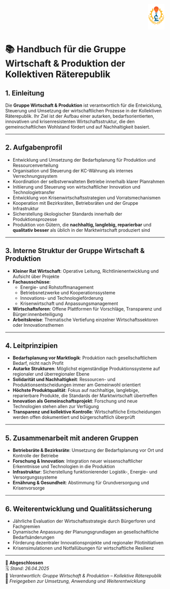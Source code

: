 <p align="right">
  <img src="https://raw.githubusercontent.com/hades-dux/Kollektive-Raeterepublik/main/Meta_und_Systemstruktur/logo_offiziell.png" alt="Logo der Kollektiven Räterepublik" height="80">
</p>

<!--
Autor: Fabio Weidner
Version: 1.0
Sektion: Wirtschaft & Produktion
Veröffentlichung: April 2025
-->

# 📚 Handbuch für die Gruppe Wirtschaft & Produktion der Kollektiven Räterepublik

## 1. Einleitung

Die **Gruppe Wirtschaft & Produktion** ist verantwortlich für die Entwicklung, Steuerung und Umsetzung der wirtschaftlichen Prozesse in der Kollektiven Räterepublik. Ihr Ziel ist der Aufbau einer autarken, bedarfsorientierten, innovativen und krisenresistenten Wirtschaftsstruktur, die den gemeinschaftlichen Wohlstand fördert und auf Nachhaltigkeit basiert.

---

## 2. Aufgabenprofil

- Entwicklung und Umsetzung der Bedarfsplanung für Produktion und Ressourcenverteilung
- Organisation und Steuerung der KC-Währung als internes Verrechnungssystem
- Koordination der selbstverwalteten Betriebe innerhalb klarer Planrahmen
- Initiierung und Steuerung von wirtschaftlicher Innovation und Technologietransfer
- Entwicklung von Krisenwirtschaftsstrategien und Vorratsmechanismen
- Kooperation mit Bezirksräten, Betriebsräten und der Gruppe Infrastruktur
- Sicherstellung ökologischer Standards innerhalb der Produktionsprozesse
- Produktion von Gütern, die **nachhaltig, langlebig, reparierbar** und **qualitativ besser** als üblich in der Marktwirtschaft produziert sind

---

## 3. Interne Struktur der Gruppe Wirtschaft & Produktion

- **Kleiner Rat Wirtschaft**: Operative Leitung, Richtlinienentwicklung und Aufsicht über Projekte
- **Fachausschüsse**:
  - Energie- und Rohstoffmanagement
  - Betriebsnetzwerke und Kooperationssysteme
  - Innovations- und Technologieförderung
  - Krisenwirtschaft und Anpassungsmanagement
- **Wirtschaftsforen**: Offene Plattformen für Vorschläge, Transparenz und Bürger:innenbeteiligung
- **Arbeitskreise**: Thematische Vertiefung einzelner Wirtschaftssektoren oder Innovationsthemen

---

## 4. Leitprinzipien

- **Bedarfsplanung vor Marktlogik**: Produktion nach gesellschaftlichem Bedarf, nicht nach Profit
- **Autarke Strukturen**: Möglichst eigenständige Produktionssysteme auf regionaler und überregionaler Ebene
- **Solidarität und Nachhaltigkeit**: Ressourcen- und Produktionsentscheidungen immer am Gemeinwohl orientiert
- **Höchste Produktqualität**: Fokus auf nachhaltige, langlebige, reparierbare Produkte, die Standards der Marktwirtschaft übertreffen
- **Innovation als Gemeinschaftsprojekt**: Forschung und neue Technologien stehen allen zur Verfügung
- **Transparenz und kollektive Kontrolle**: Wirtschaftliche Entscheidungen werden offen dokumentiert und bürgerschaftlich überprüft

---

## 5. Zusammenarbeit mit anderen Gruppen

- **Betriebsräte & Bezirksräte**: Umsetzung der Bedarfsplanung vor Ort und Kontrolle der Betriebe
- **Forschung & Innovation**: Integration neuer wissenschaftlicher Erkenntnisse und Technologien in die Produktion
- **Infrastruktur**: Sicherstellung funktionierender Logistik-, Energie- und Versorgungssysteme
- **Ernährung & Gesundheit**: Abstimmung für Grundversorgung und Krisenvorsorge

---

## 6. Weiterentwicklung und Qualitätssicherung

- Jährliche Evaluation der Wirtschaftsstrategie durch Bürgerforen und Fachgremien
- Dynamische Anpassung der Planungsgrundlagen an gesellschaftliche Bedarfsänderungen
- Förderung dezentraler Innovationsprojekte und regionaler Pilotinitiativen
- Krisensimulationen und Notfallübungen für wirtschaftliche Resilienz

---

🔢 **Abgeschlossen**  
🗓️ *Stand: 26.04.2025*  
🏩 *Verantwortlich: Gruppe Wirtschaft & Produktion – Kollektive Räterepublik*  
🔐 *Freigegeben zur Umsetzung, Anwendung und Weiterentwicklung*
